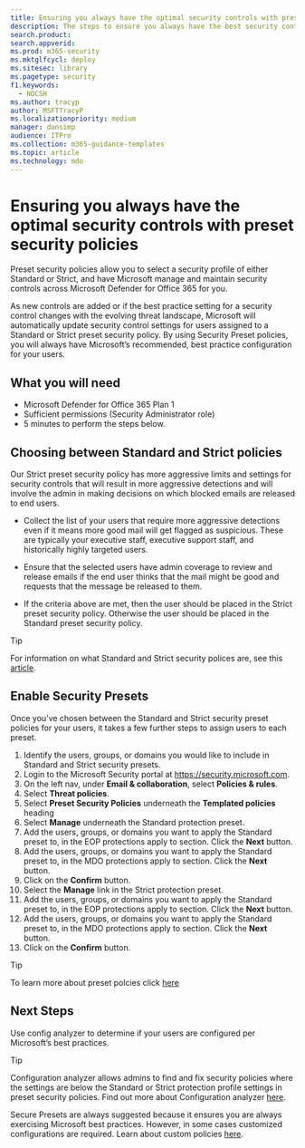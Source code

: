 ```yaml
---
title: Ensuring you always have the optimal security controls with preset security policies
description: The steps to ensure you always have the best security controls with preset security policies. Preset policies let you select a security profile of either Standard or Strict. Microsoft will manage and maintain security controls across Microsoft Defender for Office 365 for you.
search.product: 
search.appverid: 
ms.prod: m365-security
ms.mktglfcycl: deploy
ms.sitesec: library
ms.pagetype: security
f1.keywords: 
  - NOCSH
ms.author: tracyp
author: MSFTTracyP
ms.localizationpriority: medium
manager: dansimp
audience: ITPro
ms.collection: m365-guidance-templates
ms.topic: article
ms.technology: mdo
---
```


# Ensuring you always have the optimal security controls with preset security policies

Preset security policies allow you to select a security profile of either Standard or Strict, and have Microsoft manage and maintain security controls across Microsoft Defender for Office 365 for you.

As new controls are added or if the best practice setting for a security control changes with the evolving threat landscape, Microsoft will automatically update security control settings for users assigned to a Standard or Strict preset security policy. By using Security Preset policies, you will always have Microsoft’s recommended, best practice configuration for your users.

## What you will need
- Microsoft Defender for Office 365 Plan 1
- Sufficient permissions (Security Administrator role)
- 5 minutes to perform the steps below.

## Choosing between Standard and Strict policies

Our Strict preset security policy has more aggressive limits and settings for security controls that will result in more aggressive detections and will involve the admin in making decisions on which blocked emails are released to end users.

- Collect the list of your users that require more aggressive detections even if it means more good mail will get flagged as suspicious. These are typically your executive staff, executive support staff, and historically highly targeted users.

- Ensure that the selected users have admin coverage to review and release emails if the end user thinks that the mail might be good and requests that the message be released to them.

- If the criteria above are met, then the user should be placed in the Strict preset security policy. Otherwise the user should be placed in the Standard preset security policy.

> [!TIP]
> For information on what Standard and Strict security polices are, see this [article](../../office-365-security/recommended-settings-for-eop-and-office365.md).

## Enable Security Presets

Once you’ve chosen between the Standard and Strict security preset policies for your users, it takes a few further steps to assign users to each preset.

1. Identify the users, groups, or domains you would like to include in Standard and Strict security presets.
1. Login to the Microsoft Security portal at https://security.microsoft.com.
1. On the left nav, under **Email & collaboration**, select **Policies & rules**.
1. Select **Threat policies**.
1. Select **Preset Security Policies** underneath the **Templated policies** heading
1. Select **Manage** underneath the Standard protection preset.
1. Add the users, groups, or domains you want to apply the Standard preset to, in the EOP protections apply to section. Click the **Next** button.
1. Add the users, groups, or domains you want to apply the Standard preset to, in the MDO protections apply to section. Click the **Next** button.
1. Click on the **Confirm** button.
1. Select the **Manage** link in the Strict protection preset.
1. Add the users, groups, or domains you want to apply the Standard preset to, in the EOP protections apply to section. Click the **Next** button.
1. Add the users, groups, or domains you want to apply the Standard preset to, in the MDO protections apply to section. Click the **Next** button.
1. Click on the **Confirm** button.

> [!TIP]
> To learn more about preset polcies click [here](../../office-365-security/preset-security-policies.md)

## Next Steps

Use config analyzer to determine if your users are configured per Microsoft’s best practices.

> [!TIP]
> Configuration analyzer allows admins to find and fix security policies where the settings are below the Standard or Strict protection profile settings in preset security policies. Find out more about Configuration analyzer [here](../../office-365-security/configuration-analyzer-for-security-policies.md).

Secure Presets are always suggested because it ensures you are always exercising Microsoft best practices. However, in some cases customized configurations are required. Learn about custom policies [here](../../office-365-security/tenant-wide-setup-for-increased-security.md).

